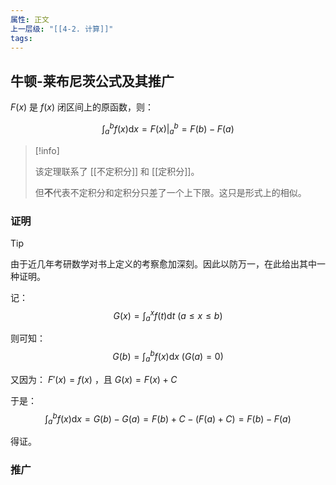 ```yaml
---
属性: 正文
上一层级: "[[4-2. 计算]]"
tags:
---
```


## 牛顿-莱布尼茨公式及其推广

$F(x)$ 是 $f(x)$ 闭区间上的原函数，则：

$$\int^{b}_{a} f(x) \mathrm{d}x = F(x) \Big|^{b}_{a}=F(b) - F(a)$$

> [!info] 
> 
> 该定理联系了 [[不定积分]] 和 [[定积分]]。
> 
> 但**不**代表不定积分和定积分只差了一个上下限。这只是形式上的相似。

### 证明

> [!tip] 
> 
> 由于近几年考研数学对书上定义的考察愈加深刻。因此以防万一，在此给出其中一种证明。

记： $$G(x) = \int^{x}_{a} f(t) \mathrm{d}t ~ (a \le x \le b)$$

则可知：$$G(b) = \int^{b}_{a} f(x) \mathrm{d}x ~ (G(a) = 0)$$

又因为： $F'(x) = f(x)$ ，且 $G(x) = F(x) + C$

于是： $$\int^{b}_{a} f(x) \mathrm{d}x = G(b) - G(a) = F(b) + C - (F(a) + C) =F(b) - F(a)$$

得证。

### 推广

